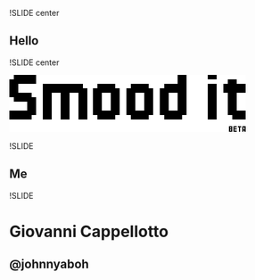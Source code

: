 !SLIDE center

## Hello

!SLIDE center

![Smood it](smoodit_logo.gif)

!SLIDE

## Me

!SLIDE

# Giovanni Cappellotto
## @johnnyaboh